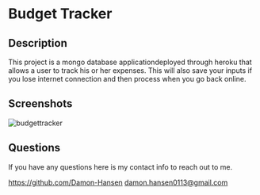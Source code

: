 # Budget Tracker

## Description

This project is a mongo database applicationdeployed through heroku that allows a user to track his or her expenses. This will also save your inputs if you lose internet connection and then process when you go back online.

## Screenshots
![budgettracker](https://user-images.githubusercontent.com/95259338/168442071-678ad9bb-5cc2-4b6a-84bc-46e60add03ec.PNG)

## Questions

If you have any questions here is my contact info to reach out to me.

https://github.com/Damon-Hansen
damon.hansen0113@gmail.com
